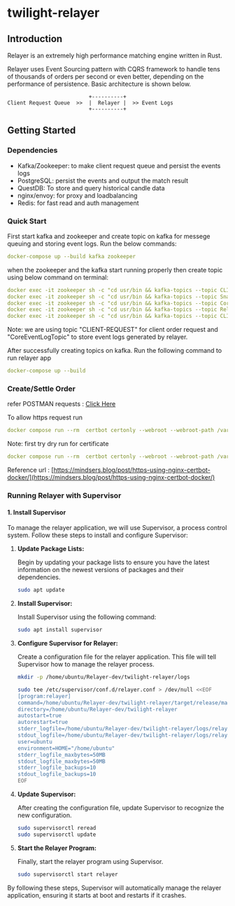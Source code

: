 # twilight-relayer

## Introduction

Relayer is an extremely high performance matching engine written in Rust.

Relayer uses Event Sourcing pattern with CQRS framework to handle tens of thousands of orders per second or even better, depending on the performance of persistence. Basic architecture is shown below.

```
                          +----------+
Client Request Queue  >>  |  Relayer |  >> Event Logs
                          +----------+
```

## Getting Started

### Dependencies

- Kafka/Zookeeper: to make client request queue and persist the events logs
- PostgreSQL: persist the events and output the match result
- QuestDB: To store and query historical candle data
- nginx/envoy: for proxy and loadbalancing
- Redis: for fast read and auth management

### Quick Start

First start kafka and zookeeper and create topic on kafka for messege queuing and storing event logs.
Run the below commands:

```yaml
docker-compose up --build kafka zookeeper
```

when the zookeeper and the kafka start running properly then create topic using below command on terminal:

```yaml
docker exec -it zookeeper sh -c "cd usr/bin && kafka-topics --topic CLIENT-REQUEST --create --zookeeper zookeeper:2181 --partitions 1 --replication-factor 1 --config retention.ms=-1 --config cleanup.policy=compact --config message.timestamp.type=LogAppendTime" && \
docker exec -it zookeeper sh -c "cd usr/bin && kafka-topics --topic SnapShotLogTopic --create --zookeeper zookeeper:2181 --partitions 1 --replication-factor 1 --config retention.ms=-1 --config cleanup.policy=compact --config message.timestamp.type=LogAppendTime" && \
docker exec -it zookeeper sh -c "cd usr/bin && kafka-topics --topic CoreEventLogTopic --create --zookeeper zookeeper:2181 --partitions 1 --replication-factor 1 --config retention.ms=-1 --config cleanup.policy=compact --config message.timestamp.type=LogAppendTime" && \
docker exec -it zookeeper sh -c "cd usr/bin && kafka-topics --topic RelayerStateQueue --create --zookeeper zookeeper:2181 --partitions 1 --replication-factor 1 --config retention.ms=-1 --config cleanup.policy=compact --config message.timestamp.type=LogAppendTime" && \
docker exec -it zookeeper sh -c "cd usr/bin && kafka-topics --topic CLIENT-FAILED-REQUEST --create --zookeeper zookeeper:2181 --partitions 1 --replication-factor 1 --config retention.ms=-1 --config cleanup.policy=compact --config message.timestamp.type=LogAppendTime"
```

Note: we are using topic "CLIENT-REQUEST" for client order request and "CoreEventLogTopic" to store event logs generated by relayer.

After successfully creating topics on kafka. Run the following command to run relayer app

```yaml
docker-compose up --build
```

### Create/Settle Order

refer POSTMAN requests : [Click Here](./Postman%20Requests/Postman%20Requests.postman_collection.json)

To allow https request run

```yaml
docker compose run --rm  certbot certonly --webroot --webroot-path /var/www/certbot/ -d example.org
```

Note: first try dry run for certificate

```yaml
docker compose run --rm  certbot certonly --webroot --webroot-path /var/www/certbot/ --dry-run -d example.org
```

Reference url : [https://mindsers.blog/post/https-using-nginx-certbot-docker/](https://mindsers.blog/post/https-using-nginx-certbot-docker/)

### Running Relayer with Supervisor

#### 1. Install Supervisor

To manage the relayer application, we will use Supervisor, a process control system. Follow these steps to install and configure Supervisor:

1. **Update Package Lists:**

   Begin by updating your package lists to ensure you have the latest information on the newest versions of packages and their dependencies.

   ```bash
   sudo apt update
   ```

2. **Install Supervisor:**

   Install Supervisor using the following command:

   ```bash
   sudo apt install supervisor
   ```

3. **Configure Supervisor for Relayer:**

   Create a configuration file for the relayer application. This file will tell Supervisor how to manage the relayer process.

   ```bash
   mkdir -p /home/ubuntu/Relayer-dev/twilight-relayer/logs

   sudo tee /etc/supervisor/conf.d/relayer.conf > /dev/null <<EOF
   [program:relayer]
   command=/home/ubuntu/Relayer-dev/twilight-relayer/target/release/main
   directory=/home/ubuntu/Relayer-dev/twilight-relayer
   autostart=true
   autorestart=true
   stderr_logfile=/home/ubuntu/Relayer-dev/twilight-relayer/logs/relayer.err.log
   stdout_logfile=/home/ubuntu/Relayer-dev/twilight-relayer/logs/relayer.out.log
   user=ubuntu
   environment=HOME="/home/ubuntu"
   stderr_logfile_maxbytes=50MB
   stdout_logfile_maxbytes=50MB
   stderr_logfile_backups=10
   stdout_logfile_backups=10
   EOF
   ```

4. **Update Supervisor:**

   After creating the configuration file, update Supervisor to recognize the new configuration.

   ```bash
   sudo supervisorctl reread
   sudo supervisorctl update
   ```

5. **Start the Relayer Program:**

   Finally, start the relayer program using Supervisor.

   ```bash
   sudo supervisorctl start relayer
   ```

By following these steps, Supervisor will automatically manage the relayer application, ensuring it starts at boot and restarts if it crashes.
